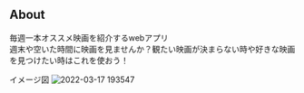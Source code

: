 ## About

毎週一本オススメ映画を紹介するwebアプリ  
週末や空いた時間に映画を見ませんか？観たい映画が決まらない時や好きな映画を見つけたい時はこれを使おう！  

イメージ図
![2022-03-17 193547](https://user-images.githubusercontent.com/97779004/158791386-010a46fe-728e-4133-af90-5461ce154c9f.png)
